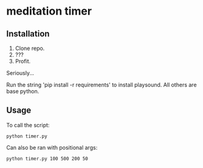 # meditation timer

## Installation
1. Clone repo.
2. ???
3. Profit.

Seriously...

Run the string 'pip install -r requirements' to install playsound.  All others are base python.

## Usage

To call the script:
```{bash}
python timer.py
```

Can also be ran with positional args:

```{bash}      # lo  hi  mu sigma
python timer.py 100 500 200 50
```


